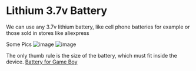 # Lithium 3.7v Battery

We can use any 3.7v lithium battery, like cell phone batteries for example or those sold in stores like aliexpress

Some Pics
![image](https://github.com/Vininess/USB-Charger-to-2x-AA-batteries/assets/35041490/9beed4f8-1e5e-453a-9953-b6eeda8af30a)
![image](https://github.com/Vininess/USB-Charger-to-2x-AA-batteries/assets/35041490/546bf19f-ead1-43aa-b5ef-ce87eefb25bd)

The only thumb rule is the size of the battery, which must fit inside the device.
[Battery for Game Boy](https://pt.aliexpress.com/item/1005006419633780.html?spm=a2g0o.productlist.main.1.ea4avR6jvR6jXD&algo_pvid=d79bd62d-a470-44b4-a5f5-12e22ce3589d&algo_exp_id=d79bd62d-a470-44b4-a5f5-12e22ce3589d-0&pdp_npi=4%40dis%21BRL%2115.00%219.00%21%21%2120.54%2112.32%21%402101c6e317120980809088345e477a%2112000037099662721%21sea%21BR%21169598295%21&curPageLogUid=jAI6z4dSA1CX&utparam-url=scene%3Asearch%7Cquery_from%3A)
